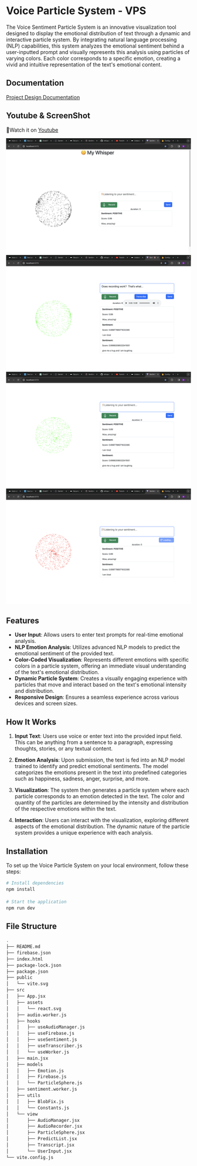 # Voice Particle System - VPS

The Voice Sentiment Particle System is an innovative visualization tool designed to display the emotional distribution of text through a dynamic and interactive particle system. By integrating natural language processing (NLP) capabilities, this system analyzes the emotional sentiment behind a user-inputted prompt and visually represents this analysis using particles of varying colors. Each color corresponds to a specific emotion, creating a vivid and intuitive representation of the text's emotional content.

## Documentation
[Project Design Documentation](./VoiceParticleSystem.pdf)

## Youtube & ScreenShot
🥰Watch it on [Youtube](https://youtu.be/hps0so4NSJc)

![UI](./pic/main.png)
![recording](./pic/record.png)
![pos](./pic/pos.png)
![neg](./pic/neg.png)


## Features

- **User Input**: Allows users to enter text prompts for real-time emotional analysis.
- **NLP Emotion Analysis**: Utilizes advanced NLP models to predict the emotional sentiment of the provided text.
- **Color-Coded Visualization**: Represents different emotions with specific colors in a particle system, offering an immediate visual understanding of the text's emotional distribution.
- **Dynamic Particle System**: Creates a visually engaging experience with particles that move and interact based on the text's emotional intensity and distribution.
- **Responsive Design**: Ensures a seamless experience across various devices and screen sizes.

## How It Works

1. **Input Text**: Users use voice or enter text into the provided input field. This can be anything from a sentence to a paragraph, expressing thoughts, stories, or any textual content.

2. **Emotion Analysis**: Upon submission, the text is fed into an NLP model trained to identify and predict emotional sentiments. The model categorizes the emotions present in the text into predefined categories such as happiness, sadness, anger, surprise, and more.

3. **Visualization**: The system then generates a particle system where each particle corresponds to an emotion detected in the text. The color and quantity of the particles are determined by the intensity and distribution of the respective emotions within the text.

4. **Interaction**: Users can interact with the visualization, exploring different aspects of the emotional distribution. The dynamic nature of the particle system provides a unique experience with each analysis.

## Installation

To set up the Voice Particle System on your local environment, follow these steps:

```bash
# Install dependencies
npm install

# Start the application
npm run dev

```

## File Structure

```bash
.
├── README.md
├── firebase.json
├── index.html
├── package-lock.json
├── package.json
├── public
│   └── vite.svg
├── src
│   ├── App.jsx
│   ├── assets
│   │   └── react.svg
│   ├── audio.worker.js
│   ├── hooks
│   │   ├── useAudioManager.js
│   │   ├── useFirebase.js
│   │   ├── useSentiment.js
│   │   ├── useTranscriber.js
│   │   └── useWorker.js
│   ├── main.jsx
│   ├── models
│   │   ├── Emotion.js
│   │   ├── Firebase.js
│   │   └── ParticleSphere.js
│   ├── sentiment.worker.js
│   ├── utils
│   │   ├── BlobFix.js
│   │   └── Constants.js
│   └── view
│       ├── AudioManager.jsx
│       ├── AudioRecorder.jsx
│       ├── ParticleSphere.jsx
│       ├── PredictList.jsx
│       ├── Transcript.jsx
│       └── UserInput.jsx
└── vite.config.js
```


